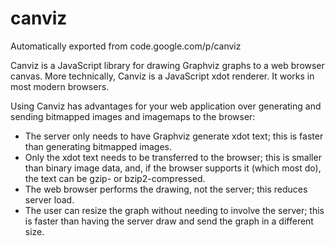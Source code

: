 # canviz
Automatically exported from code.google.com/p/canviz

Canviz is a JavaScript library for drawing Graphviz graphs to a web browser canvas. More technically, Canviz is a JavaScript xdot renderer. It works in most modern browsers.

Using Canviz has advantages for your web application over generating and sending bitmapped images and imagemaps to the browser:

- The server only needs to have Graphviz generate xdot text; this is faster than generating bitmapped images.
- Only the xdot text needs to be transferred to the browser; this is smaller than binary image data, and, if the browser supports it (which most do), the text can be gzip- or bzip2-compressed.
- The web browser performs the drawing, not the server; this reduces server load.
- The user can resize the graph without needing to involve the server; this is faster than having the server draw and send the graph in a different size.
